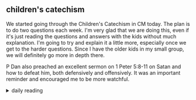 ## children's catechism

We started going through the Children's Catechism in CM today. The plan is to do two questions each week. I'm very glad that we are doing this, even if it's just reading the questions and answers with the kids without much explanation. I'm going to try and explain it a little more, especially once we get to the harder questions. Since I have the older kids in my small group, we will definitely go more in depth there.

P Dan also preached an excellent sermon on 1 Peter 5:8-11 on Satan and how to defeat him, both defensively and offensively. It was an important reminder and encouraged me to be more watchful.

<details markdown="1">
<summary>daily reading</summary>

| {{ page.date | date: "%B %-d, %Y" }} |
| :-------------: |
| [Gen. 48; Luke 1:39–80; Job 14; 1 Cor. 2]({% link _Bible/Bible-year-2.md %}) |
| [WSC 85-87]({% link _wsc/wsc-month-1.md %}) |
| [The Nicene Creed](https://threeforms.org/the-nicene-creed/) |

</details>